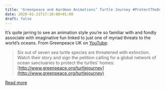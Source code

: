```yaml
---
title: 'Greenpeace and Aardman Animations’ Turtle Journey #ProtectTheOceans'
date: 2020-01-21T17:10:00+01:00
draft: false
---
```


It’s quite jarring to see an animation style you’re so familiar with and fondly associate with imaginative fun linked to just one of myriad threats to the world’s oceans. From Greenpeace UK on [YouTube](https://www.youtube.com/watch?v=cQB4RAZVMf4&feature=emb_logo):

> Six out of seven sea turtle species are threatened with extinction. Watch their story and sign the petition calling for a global network of ocean sanctuaries to protect the turtles’ homes: [http://www.greenpeace.org/turtlejourney](http://www.greenpeace.org/turtlejourney)

[Read more](https://www.youtube.com/watch?v=cQB4RAZVMf4&feature=emb_logo)